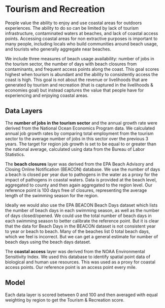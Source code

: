 # Tourism and Recreation

People value the ability to enjoy and use coastal areas for outdoors experiences. The ability to do so can be limited by lack of tourism infrastructure, contaminated waters at beaches, and lack of coastal access points. Accessing coastal areas for non extractive purposes is important to many people, including locals who build communities around beach usage, and tourists who generally aggregate near beaches. 

We include three measures of beach usage availability: number of jobs in the tourism sector, the number of days with beach closures from contaminants, and frequent access points along the coast. This goal scores highest when tourism is abundant and the ability to consistently access the coast is high. This goal is not about the revenue or livelihoods that are generated by tourism and recreation (that is captured in the livelihoods & economies goal) but instead captures the value that people have for experiencing and enjoying coastal areas. 

## Data Layers

The **number of jobs in the tourism sector** and the annual growth rate were derived from the National Ocean Economics Program data. We calculated annual job growth rates by comparing total employment from the tourism sector to the average number of jobs in this sector over the previous 3 years. The target for region job growth is set to be equal to or greater than the national average, calculated using data from the Bureau of Labor Statistics.

The **beach closures** layer was derived from the EPA Beach Advisory and Closing Online Notification (BEACON) database. We use the number of days a beach is closed per year due to pathogens in the water as a proxy for the impact of pathogens in coastal waters. Data is provided at the beach level, aggregated to county and then again aggregated to the region level. Our reference point is 100 days free of closures, representing the average length of the swimming season for the region. 

Ideally we would also use the EPA BEACON Beach Days dataset which lists the number of beach days in each swimming season, as well as the number of days closed/opened. We could use the total number of beach days in each swimming season to better calibrate the reference point. But it is clear that the data for Beach Days in the BEACON dataset is not consistent year to year or beach to beach. Many of the beaches list 0 total beach days, which we feel is incorrect. But we can get a general estimate for number of beach days using the beach days dataset.
 
The **coastal access** layer was derived from the NOAA Environmental Sensitivity Index.  We used this database to identify spatial point data of biological and human use resources. This was used as a proxy for coastal access points. Our reference point is an access point every mile.

## Model

Each data layer is scored between 0 and 100 and then averaged with equal weighting by region to get the Tourism & Recreation score.

